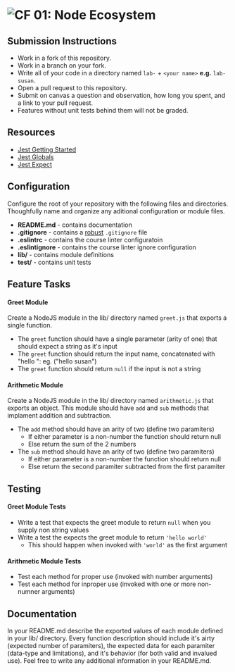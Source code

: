 ![CF](https://camo.githubusercontent.com/70edab54bba80edb7493cad3135e9606781cbb6b/687474703a2f2f692e696d6775722e636f6d2f377635415363382e706e67) 01: Node Ecosystem
===

## Submission Instructions
* Work in a fork of this repository.
* Work in a branch on your fork.
* Write all of your code in a directory named `lab-` + `<your name>` **e.g.** `lab-susan`.
* Open a pull request to this repository.
* Submit on canvas a question and observation, how long you spent, and a link to your pull request.
* Features without unit tests behind them will not be graded.

## Resources  
* [Jest Getting Started](https://facebook.github.io/jest/docs/en/getting-started.html)
* [Jest Globals](https://facebook.github.io/jest/docs/en/api.html#content)
* [Jest Expect](https://facebook.github.io/jest/docs/en/expect.html#content)

## Configuration
Configure the root of your repository with the following files and directories. Thoughfully name and organize any aditional configuration or module files.
* **README.md** - contains documentation
* **.gitignore** - contains a [robust](http://gitignore.io) `.gitignore` file
* **.eslintrc** - contains the course linter configuratoin
* **.eslintignore** - contains the course linter ignore configuration
* **lib/** - contains module definitions
* **__test__/** - contains unit tests

## Feature Tasks
#### Greet Module
Create a NodeJS module in the lib/ directory named `greet.js` that exports a single function.
* The `greet` function should have a single parameter (arity of one) that should expect a string as it's input
* The `greet` function should return the input name, concatenated with "hello ": eg. ("hello susan")
* The `greet` function should return `null` if the input is not a string

#### Arithmetic Module
Create a NodeJS module in the lib/ directory named `arithmetic.js` that exports an object. This module should have `add` and `sub` methods that implament addition and subtraction.  
* The `add` method should have an arity of two (define two paramiters)
  * If either parameter is a non-number the function should return null
  * Else return the sum of the 2 numbers
* The `sub` method should have an arity of two (define two paramiters)
  * If either parameter is a non-number the function should return null
  * Else return the second paramiter subtracted from the first paramiter

## Testing  
#### Greet Module Tests
* Write a test that expects the greet module to return `null` when you supply non string values
* Write a test the expects the greet module to return `'hello world'`
  * This should happen when invoked with `'world'` as the first argument

#### Arithmetic Module Tests
* Test each method for proper use (invoked with number arguments)
* Test each method for inproper use (invoked with one or more non-numner arguments)

## Documentation  
In your README.md describe the exported values of each module defined in your lib/ directory. Every function description should include it's airty (expected number of paramiters), the expected data for each paramiter (data-type and limitations), and it's behavior (for both valid and invalued use). Feel free to write any additional information in your README.md.
